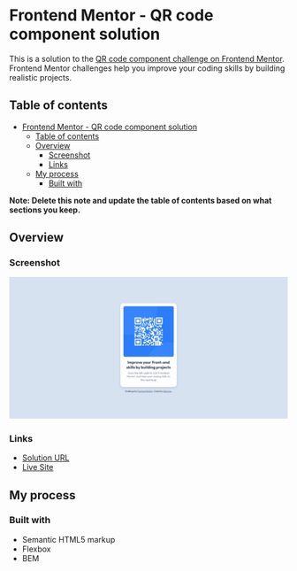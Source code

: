 # Frontend Mentor - QR code component solution

This is a solution to the [QR code component challenge on Frontend Mentor](https://www.frontendmentor.io/challenges/qr-code-component-iux_sIO_H). Frontend Mentor challenges help you improve your coding skills by building realistic projects.

## Table of contents

- [Frontend Mentor - QR code component solution](#frontend-mentor---qr-code-component-solution)
  - [Table of contents](#table-of-contents)
  - [Overview](#overview)
    - [Screenshot](#screenshot)
    - [Links](#links)
  - [My process](#my-process)
    - [Built with](#built-with)

**Note: Delete this note and update the table of contents based on what sections you keep.**

## Overview

### Screenshot

![screenshot](./screenshot.jpeg)

### Links

- [Solution URL](https://www.frontendmentor.io/solutions/mobilefirst-solution-using-css-flexbox-vDqZpTfEGu)
- [Live Site](https://rockyooooooo.github.io/frontend-mentor-qr-code-component/)

## My process

### Built with

- Semantic HTML5 markup
- Flexbox
- BEM
